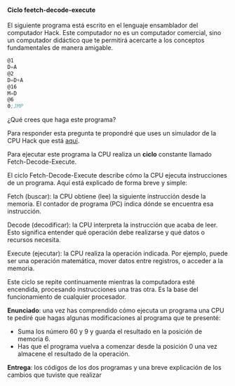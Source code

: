 #### Ciclo feetch-decode-execute

El siguiente programa está escrito en el lenguaje ensamblador del computador 
Hack. Este computador no es un computador comercial, sino un computador didáctico 
que te permitirá acercarte a los conceptos fundamentales de manera amigable.

``` asm
@1 
D=A 
@2 
D=D+A 
@16 
M=D 
@6 
0;JMP
```

¿Qué crees que haga este programa? 

Para responder esta pregunta te propondré que uses un simulador de la CPU Hack que está 
[aquí](https://nand2tetris.github.io/web-ide/cpu).

Para ejecutar este programa la CPU realiza un **ciclo** constante llamado Fetch-Decode-Execute.

El ciclo Fetch-Decode-Execute describe cómo la CPU ejecuta instrucciones de un programa. Aquí está explicado 
de forma breve y simple:

Fetch (buscar): la CPU obtiene (lee) la siguiente instrucción desde la memoria. El contador de programa (PC) 
indica dónde se encuentra esa instrucción.

Decode (decodificar): la CPU interpreta la instrucción que acaba de leer. Esto significa entender qué 
operación debe realizarse y qué datos o recursos necesita.

Execute (ejecutar): la CPU realiza la operación indicada. Por ejemplo, puede ser una operación matemática, 
mover datos entre registros, o acceder a la memoria.

Este ciclo se repite continuamente mientras la computadora esté encendida, procesando instrucciones una 
tras otra. Es la base del funcionamiento de cualquier procesador.

**Enunciado**: una vez has comprendido cómo ejecuta un programa una CPU te pediré que hagas algunas modificaciones 
al programa que te presenté:

- Suma los número 60 y 9 y guarda el resultado en la posición de memoria 6.  
- Has que el programa vuelva a comenzar desde la posición 0 una vez almacene el resultado 
de la operación.

**Entrega**: los códigos de los dos programas y una breve explicación de los cambios que tuviste que realizar